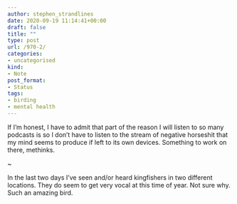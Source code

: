 ```yaml
---
author: stephen_strandlines
date: 2020-09-19 11:14:41+00:00
draft: false
title: ""
type: post
url: /970-2/
categories:
- uncategorised
kind:
- Note
post_format:
- Status
tags:
- birding
- mental health
---
```


If I’m honest, I have to admit that part of the reason I will listen to so many podcasts is so I don’t have to listen to the stream of negative horseshit that my mind seems to produce if left to its own devices. Something to work on there, methinks.

~

In the last two days I’ve seen and/or heard kingfishers in two different locations. They do seem to get very vocal at this time of year. Not sure why. Such an amazing bird.
